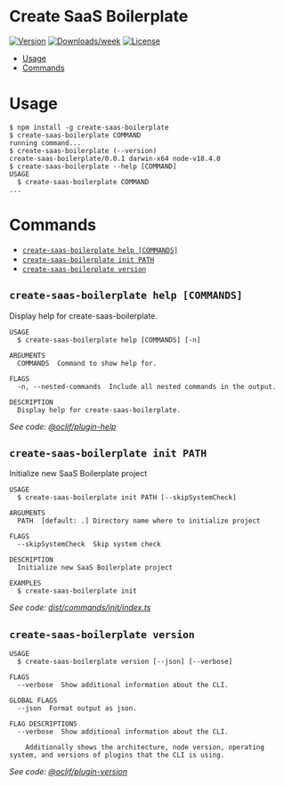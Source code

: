 Create SaaS Boilerplate
=================

[![Version](https://img.shields.io/npm/v/create-saas-boilerplate.svg?style=for-the-badge&logo=npm)](https://npmjs.org/package/create-saas-boilerplate)
[![Downloads/week](https://img.shields.io/npm/dw/create-saas-boilerplate.svg?style=for-the-badge)](https://npmjs.org/package/create-saas-boilerplate)
[![License](https://img.shields.io/npm/l/create-saas-boilerplate.svg?style=for-the-badge)](https://github.com/apptension/create-saas-boilerplate/blob/master/package.json)

<!-- toc -->
* [Usage](#usage)
* [Commands](#commands)
<!-- tocstop -->
# Usage
<!-- usage -->
```sh-session
$ npm install -g create-saas-boilerplate
$ create-saas-boilerplate COMMAND
running command...
$ create-saas-boilerplate (--version)
create-saas-boilerplate/0.0.1 darwin-x64 node-v18.4.0
$ create-saas-boilerplate --help [COMMAND]
USAGE
  $ create-saas-boilerplate COMMAND
...
```
<!-- usagestop -->
# Commands
<!-- commands -->
* [`create-saas-boilerplate help [COMMANDS]`](#create-saas-boilerplate-help-commands)
* [`create-saas-boilerplate init PATH`](#create-saas-boilerplate-init-path)
* [`create-saas-boilerplate version`](#create-saas-boilerplate-version)

## `create-saas-boilerplate help [COMMANDS]`

Display help for create-saas-boilerplate.

```
USAGE
  $ create-saas-boilerplate help [COMMANDS] [-n]

ARGUMENTS
  COMMANDS  Command to show help for.

FLAGS
  -n, --nested-commands  Include all nested commands in the output.

DESCRIPTION
  Display help for create-saas-boilerplate.
```

_See code: [@oclif/plugin-help](https://github.com/oclif/plugin-help/blob/v5.2.7/src/commands/help.ts)_

## `create-saas-boilerplate init PATH`

Initialize new SaaS Boilerplate project

```
USAGE
  $ create-saas-boilerplate init PATH [--skipSystemCheck]

ARGUMENTS
  PATH  [default: .] Directory name where to initialize project

FLAGS
  --skipSystemCheck  Skip system check

DESCRIPTION
  Initialize new SaaS Boilerplate project

EXAMPLES
  $ create-saas-boilerplate init
```

_See code: [dist/commands/init/index.ts](https://github.com/apptension/create-saas-boilerplate/blob/v0.0.1/dist/commands/init/index.ts)_

## `create-saas-boilerplate version`

```
USAGE
  $ create-saas-boilerplate version [--json] [--verbose]

FLAGS
  --verbose  Show additional information about the CLI.

GLOBAL FLAGS
  --json  Format output as json.

FLAG DESCRIPTIONS
  --verbose  Show additional information about the CLI.

    Additionally shows the architecture, node version, operating system, and versions of plugins that the CLI is using.
```

_See code: [@oclif/plugin-version](https://github.com/oclif/plugin-version/blob/v1.3.4/src/commands/version.ts)_
<!-- commandsstop -->
